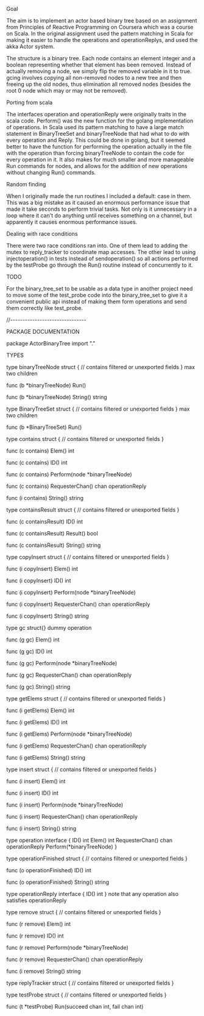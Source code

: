 Goal

The aim is to implement an actor based binary tree based on an assignment from Principles of Reactive Programming
on Coursera which was a course on Scala.  In the original assignment used the pattern matching in Scala for making
it easier to handle the operations and operationReplys, and used the akka Actor system.

The structure is a binary tree.  Each node contains an element integer and a boolean representing whether that element
has been removed.  Instead of actually removing a node, we simply flip the removed variable in it to true.  gcing 
involves copying all non-removed nodes to a new tree and then freeing up the old nodes, thus elimination all
removed nodes (besides the root 0 node which may or may not be removed).  

Porting from scala

The interfaces operation and operationReply were originally traits in the scala code.  Perform() was the new function
for the golang implementation of operations.  In Scala used its pattern matching to have a large match statement in
BinaryTreeSet and binaryTreeNode that had what to do with every operation and Reply.  This could be done in golang, 
but it seemed better to have the function for performing the operation actually in the file with the operation than
forcing binaryTreeNode to contain the code for every operation in it.  It also makes for much smaller and more 
manageable Run commands for nodes, and allows for the addition of new operations without changing Run() commands.

Random finding

When I originally made the run routines I included a default: case in them.  This was a big mistake as it caused an
enormous performance issue that made it take seconds to perform trivial tasks.  Not only is it unnecessary in a loop
where it can't do anything until receives something on a channel, but apparently it causes enormous performance issues.

Dealing with race conditions

There were two race conditions ran into.  One of them lead to adding the mutex to reply_tracker to coordinate map accesses.
The other lead to using injectoperation() in tests instead of sendoperation() so all actions performed by the testProbe
go through the Run() routine instead of concurrently to it.

TODO

For the binary_tree_set to be usable as a data type in another project need to move some of the test_probe code into the
binary_tree_set to give it a convenient public api instead of making them form operations and send them correctly like
test_probe.

//-------------------------------

PACKAGE DOCUMENTATION

package ActorBinaryTree
    import "."


TYPES

type binaryTreeNode struct {
    // contains filtered or unexported fields
}
    max two children

func (b *binaryTreeNode) Run()

func (b *binaryTreeNode) String() string

type BinaryTreeSet struct {
    // contains filtered or unexported fields
}
    max two children

func (b *BinaryTreeSet) Run()

type contains struct {
    // contains filtered or unexported fields
}

func (c contains) Elem() int

func (c contains) ID() int

func (c contains) Perform(node *binaryTreeNode)

func (c contains) RequesterChan() chan operationReply

func (i contains) String() string

type containsResult struct {
    // contains filtered or unexported fields
}

func (c containsResult) ID() int

func (c containsResult) Result() bool

func (c containsResult) String() string

type copyInsert struct {
    // contains filtered or unexported fields
}

func (i copyInsert) Elem() int

func (i copyInsert) ID() int

func (i copyInsert) Perform(node *binaryTreeNode)

func (i copyInsert) RequesterChan() chan operationReply

func (i copyInsert) String() string

type gc struct{}
    dummy operation

func (g gc) Elem() int

func (g gc) ID() int

func (g gc) Perform(node *binaryTreeNode)

func (g gc) RequesterChan() chan operationReply

func (g gc) String() string

type getElems struct {
    // contains filtered or unexported fields
}

func (i getElems) Elem() int

func (i getElems) ID() int

func (i getElems) Perform(node *binaryTreeNode)

func (i getElems) RequesterChan() chan operationReply

func (i getElems) String() string

type insert struct {
    // contains filtered or unexported fields
}

func (i insert) Elem() int

func (i insert) ID() int

func (i insert) Perform(node *binaryTreeNode)

func (i insert) RequesterChan() chan operationReply

func (i insert) String() string

type operation interface {
    ID() int
    Elem() int
    RequesterChan() chan operationReply
    Perform(*binaryTreeNode)
}

type operationFinished struct {
    // contains filtered or unexported fields
}

func (o operationFinished) ID() int

func (o operationFinished) String() string

type operationReply interface {
    ID() int
}
    note that any operation also satisfies operationReply

type remove struct {
    // contains filtered or unexported fields
}

func (r remove) Elem() int

func (r remove) ID() int

func (r remove) Perform(node *binaryTreeNode)

func (r remove) RequesterChan() chan operationReply

func (i remove) String() string

type replyTracker struct {
    // contains filtered or unexported fields
}

type testProbe struct {
    // contains filtered or unexported fields
}

func (t *testProbe) Run(succeed chan int, fail chan int)